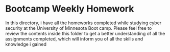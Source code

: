 # Bootcamp Weekly Homework
In this directory, i have all the homeworks completed while studying cyber security at the University of Minnesota Boot camp. Please feel free to review the contents inside this folder to get a better understanding of all the assignments completed, which will inform you of all the skills and knowledge i gained
